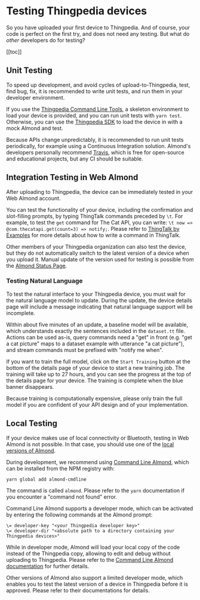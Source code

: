 # Testing Thingpedia devices

So you have uploaded your first device to Thingpedia. And of course, your code is perfect
on the first try, and does not need any testing. But what do _other_ developers do for testing?

[[toc]]

## Unit Testing

To speed up development, and avoid cycles of upload-to-Thingpedia, test, find bug, fix, it is
recommended to write unit tests, and run them in your developer environment.

If you use the [Thingpedia Command Line Tools](thingpedia-cli-tools.md), a skeleton environment
to load your device is provided, and you can run unit tests with `yarn test`. Otherwise,
you can use the [Thingpedia SDK](https://github.com/stanford-oval/thingpedia-api) to load
the device in with a mock Almond and test.

Because APIs change unpredictably, it is recommended to run unit tests periodically, for example
using a Continuous Integration solution. Almond's developers personally recommend [Travis](https://travis-ci.com),
which is free for open-source and educational projects, but any CI should be suitable.

## Integration Testing in Web Almond

After uploading to Thingpedia, the device can be immediately tested in your Web Almond account.

You can test the functionality of your device, including the confirmation and slot-filling prompts,
by typing ThingTalk commands preceded by `\t`.
For example, to test the `get` command for The Cat API, 
you can write: `\t now => @com.thecatapi.get(count=3) => notify;`. 
Please refer to [ThingTalk by Examples](/doc/thingtalk-intro.md) for more details about how to write a command in ThingTalk.

Other members of your Thingpedia organization can also test the device, but they do not automatically
switch to the latest version of a device when you upload it. Manual update of the version used
for testing is possible from the [Almond Status Page](/me/status).

### Testing Natural Language

To test the natural interface to your Thingpedia device, you must wait for the natural language model
to update. During the update, the device details page will include a message indicating that natural
language support will be incomplete.

Within about five minutes of an update, a baseline model will be available, which understands exactly
the sentences included in the `dataset.tt` file. Actions can be used as-is, query commands need a "get" in front
(e.g. "get a cat picture" maps to a dataset example with utterance "a cat picture"), and stream commands
must be prefixed with "notify me when".

If you want to train the full model, click on the `Start Training` button at the bottom 
of the details page of your device to start a new training job. The training will take up to 27 hours,
and you can see the progress at the top of the details page for your device. 
The training is complete when the blue banner disappears.

Because training is computationally expensive, please only train the full model if you
are confident of your API design and of your implementation.

## Local Testing

If your device makes use of local connectivity or Bluetooth, testing in Web Almond is not possible.
In that case, you should use one of the [local versions of Almond](/about/get-almond).

During development, we recommend using [Command Line Almond](https://github.com/stanford-oval/almond-cmdline),
which can be installed from the NPM registry with:
```
yarn global add almond-cmdline
```
The command is called `almond`. Please refer to the `yarn` documentation if you encounter
a "command not found" error.

Command Line Almond supports a developer mode, which can be activated by entering the following
commands at the Almond prompt:

```
\= developer-key "<your Thingpedia developer key>"
\= developer-dir "<absolute path to a directory containing your Thingpedia devices>"
```

While in developer mode, Almond will load your local copy of the code instead of the Thingpedia copy,
allowing to edit and debug without uploading to Thingpedia.
Please refer to the [Command Line Almond documentation](https://github.com/stanford-oval/almond-cmdline/blob/master/README.md) for further details.

Other versions of Almond also support a limited developer mode, which enables you
to test the latest version of a device in Thingpedia before it is approved. Please
refer to their documentations for details.
